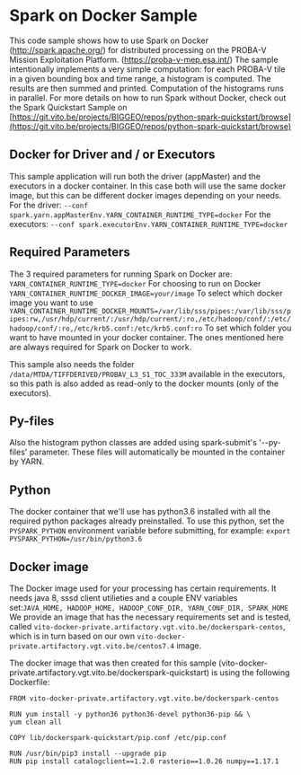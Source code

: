 # Spark on Docker Sample
This code sample shows how to use Spark on Docker (http://spark.apache.org/) for distributed processing on the PROBA-V Mission Exploitation Platform. (https://proba-v-mep.esa.int/)
The sample intentionally implements a very simple computation:
for each PROBA-V tile in a given bounding box and time range, a histogram is computed. The results are then summed and printed. Computation of the histograms runs in parallel. For more details on how to run Spark without Docker, check out the Spark Quickstart Sample on [https://git.vito.be/projects/BIGGEO/repos/python-spark-quickstart/browse](https://git.vito.be/projects/BIGGEO/repos/python-spark-quickstart/browse)

## Docker for Driver and / or Executors
This sample application will run both the driver (appMaster) and the executors in a docker container. In this case both will use the same docker image, but this can be different docker images depending on your needs.
For the driver:
`--conf spark.yarn.appMasterEnv.YARN_CONTAINER_RUNTIME_TYPE=docker`
For the executors:
`--conf spark.executorEnv.YARN_CONTAINER_RUNTIME_TYPE=docker`

## Required Parameters
The 3 required parameters for running Spark on Docker are:
`YARN_CONTAINER_RUNTIME_TYPE=docker` For choosing to run on Docker
`YARN_CONTAINER_RUNTIME_DOCKER_IMAGE=your/image` To select which docker image you want to use
`YARN_CONTAINER_RUNTIME_DOCKER_MOUNTS=/var/lib/sss/pipes:/var/lib/sss/pipes:rw,/usr/hdp/current/:/usr/hdp/current/:ro,/etc/hadoop/conf/:/etc/hadoop/conf/:ro,/etc/krb5.conf:/etc/krb5.conf:ro` To set which folder you want to have mounted in your docker container. The ones mentioned here are always required for Spark on Docker to work.

This sample also needs the folder `/data/MTDA/TIFFDERIVED/PROBAV_L3_S1_TOC_333M` available in the executors, so this path is also added as read-only to the docker mounts (only of the executors).

## Py-files
Also the histogram python classes are added using spark-submit's '--py-files' parameter. These files will automatically be mounted in the container by YARN.

## Python
The docker container that we'll use has python3.6 installed with all the required python packages already preinstalled.
To use this python, set the `PYSPARK_PYTHON` environment variable before submitting, for example:
`export PYSPARK_PYTHON=/usr/bin/python3.6`

## Docker image
The Docker image used for your processing has certain requirements. It needs java 8, sssd client utilieties and a couple ENV variables set:`JAVA_HOME, HADOOP_HOME, HADOOP_CONF_DIR, YARN_CONF_DIR, SPARK_HOME`
We provide an image that has the necessary requirements set and is tested, called `vito-docker-private.artifactory.vgt.vito.be/dockerspark-centos`, which is in turn based on our own `vito-docker-private.artifactory.vgt.vito.be/centos7.4` image.

The docker image that was then created for this sample (vito-docker-private.artifactory.vgt.vito.be/dockerspark-quickstart) is using the following Dockerfile:

```
FROM vito-docker-private.artifactory.vgt.vito.be/dockerspark-centos

RUN yum install -y python36 python36-devel python36-pip && \
yum clean all

COPY lib/dockerspark-quickstart/pip.conf /etc/pip.conf

RUN /usr/bin/pip3 install --upgrade pip
RUN pip install catalogclient==1.2.0 rasterio==1.0.26 numpy==1.17.1
```
